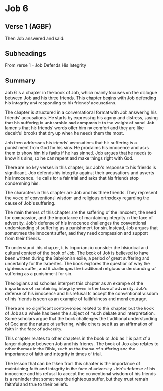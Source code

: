 # Job 6

## Verse 1 (AGBF)

Then Job answered and said:

## Subheadings

From verse 1 - Job Defends His Integrity

## Summary

Job 6 is a chapter in the book of Job, which mainly focuses on the dialogue between Job and his three friends. This chapter begins with Job defending his integrity and responding to his friends' accusations. 

The chapter is structured in a conversational format with Job answering his friends' accusations. He starts by expressing his agony and distress, saying that his suffering is unbearable and compares it to the weight of sand. Job laments that his friends' words offer him no comfort and they are like deceitful brooks that dry up when he needs them the most. 

Job then addresses his friends' accusations that his suffering is a punishment from God for his sins. He proclaims his innocence and asks them to show him his faults if he has sinned. Job argues that he needs to know his sins, so he can repent and make things right with God. 

There are no key verses in this chapter, but Job's response to his friends is significant. Job defends his integrity against their accusations and asserts his innocence. He calls for a fair trial and asks that his friends stop condemning him. 

The characters in this chapter are Job and his three friends. They represent the voice of conventional wisdom and religious orthodoxy regarding the cause of Job's suffering. 

The main themes of this chapter are the suffering of the innocent, the need for compassion, and the importance of maintaining integrity in the face of adversity. Job's defense of his innocence challenges the conventional understanding of suffering as a punishment for sin. Instead, Job argues that sometimes the innocent suffer, and they need compassion and support from their friends. 

To understand this chapter, it is important to consider the historical and cultural context of the book of Job. The book of Job is believed to have been written during the Babylonian exile, a period of great suffering and uncertainty for the Israelites. The book explores the question of why the righteous suffer, and it challenges the traditional religious understanding of suffering as a punishment for sin. 

Theologians and scholars interpret this chapter as an example of the importance of maintaining integrity even in the face of adversity. Job's defense of his innocence and his refusal to accept the conventional wisdom of his friends is seen as an example of faithfulness and moral courage. 

There are no significant controversies related to this chapter, but the book of Job as a whole has been the subject of much debate and interpretation. Some scholars argue that the book challenges the traditional understanding of God and the nature of suffering, while others see it as an affirmation of faith in the face of adversity. 

This chapter relates to other chapters in the book of Job as it is part of a larger dialogue between Job and his friends. The book of Job also relates to other themes in the Bible, such as the theme of suffering and the importance of faith and integrity in times of trial. 

The lesson that can be taken from this chapter is the importance of maintaining faith and integrity in the face of adversity. Job's defense of his innocence and his refusal to accept the conventional wisdom of his friends is a reminder that sometimes the righteous suffer, but they must remain faithful and true to their beliefs.